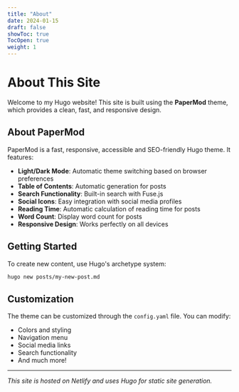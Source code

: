 ```yaml
---
title: "About"
date: 2024-01-15
draft: false
showToc: true
TocOpen: true
weight: 1
---
```


# About This Site

Welcome to my Hugo website! This site is built using the **PaperMod** theme, which provides a clean, fast, and responsive design.

## About PaperMod

PaperMod is a fast, responsive, accessible and SEO-friendly Hugo theme. It features:

- **Light/Dark Mode**: Automatic theme switching based on browser preferences
- **Table of Contents**: Automatic generation for posts
- **Search Functionality**: Built-in search with Fuse.js
- **Social Icons**: Easy integration with social media profiles
- **Reading Time**: Automatic calculation of reading time for posts
- **Word Count**: Display word count for posts
- **Responsive Design**: Works perfectly on all devices

## Getting Started

To create new content, use Hugo's archetype system:

```bash
hugo new posts/my-new-post.md
```

## Customization

The theme can be customized through the `config.yaml` file. You can modify:

- Colors and styling
- Navigation menu
- Social media links
- Search functionality
- And much more!

---

*This site is hosted on Netlify and uses Hugo for static site generation.* 